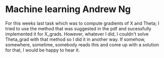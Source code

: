 # Machine learning Andrew Ng
For this weeks last task which was to compute gradients of X and Theta; I tried to use the method that was suggested in the pdf and sucessfully implemented it for X_grads. However, whatever I did, I couldn't solve Theta_grad with that method so I did it in another way.
If somehow, somewhere, sometime, somebody reads this and come up with a solution for that, I would be happy to hear it.